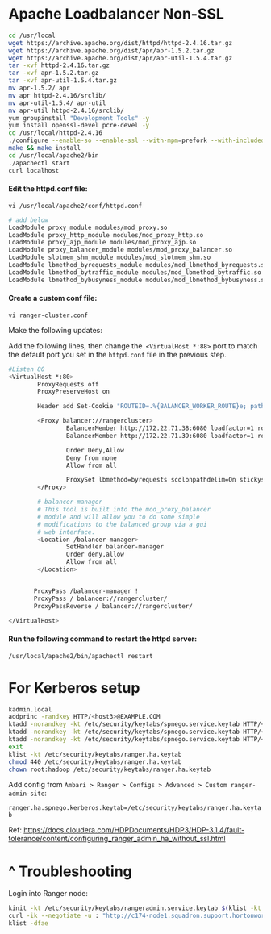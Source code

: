 # Apache Loadbalancer Non-SSL

```sh
cd /usr/local
wget https://archive.apache.org/dist/httpd/httpd-2.4.16.tar.gz
wget https://archive.apache.org/dist/apr/apr-1.5.2.tar.gz 
wget https://archive.apache.org/dist/apr/apr-util-1.5.4.tar.gz
tar -xvf httpd-2.4.16.tar.gz
tar -xvf apr-1.5.2.tar.gz 
tar -xvf apr-util-1.5.4.tar.gz
mv apr-1.5.2/ apr
mv apr httpd-2.4.16/srclib/ 
mv apr-util-1.5.4/ apr-util
mv apr-util httpd-2.4.16/srclib/
yum groupinstall "Development Tools" -y
yum install openssl-devel pcre-devel -y 
cd /usr/local/httpd-2.4.16
./configure --enable-so --enable-ssl --with-mpm=prefork --with-included-apr
make && make install
cd /usr/local/apache2/bin
./apachectl start
curl localhost
```

#### Edit the httpd.conf file:

`vi /usr/local/apache2/conf/httpd.conf`
```sh
# add below
LoadModule proxy_module modules/mod_proxy.so
LoadModule proxy_http_module modules/mod_proxy_http.so
LoadModule proxy_ajp_module modules/mod_proxy_ajp.so
LoadModule proxy_balancer_module modules/mod_proxy_balancer.so
LoadModule slotmem_shm_module modules/mod_slotmem_shm.so
LoadModule lbmethod_byrequests_module modules/mod_lbmethod_byrequests.so
LoadModule lbmethod_bytraffic_module modules/mod_lbmethod_bytraffic.so
LoadModule lbmethod_bybusyness_module modules/mod_lbmethod_bybusyness.so
```

#### Create a custom conf file:
`vi ranger-cluster.conf`

Make the following updates:

Add the following lines, then change the` <VirtualHost *:88>` port to match the default port you set in the `httpd.conf` file in the previous step.

```sh
#Listen 80
<VirtualHost *:80>
        ProxyRequests off
        ProxyPreserveHost on

        Header add Set-Cookie "ROUTEID=.%{BALANCER_WORKER_ROUTE}e; path=/" env=BALANCER_ROUTE_CHANGED

        <Proxy balancer://rangercluster>
                BalancerMember http://172.22.71.38:6080 loadfactor=1 route=1
                BalancerMember http://172.22.71.39:6080 loadfactor=1 route=2

                Order Deny,Allow
                Deny from none
                Allow from all

                ProxySet lbmethod=byrequests scolonpathdelim=On stickysession=ROUTEID maxattempts=1 failonstatus=500,501,502,503 nofailover=Off
        </Proxy>

        # balancer-manager
        # This tool is built into the mod_proxy_balancer
        # module and will allow you to do some simple
        # modifications to the balanced group via a gui
        # web interface.
        <Location /balancer-manager>
                SetHandler balancer-manager
                Order deny,allow
                Allow from all
        </Location>


       ProxyPass /balancer-manager !
       ProxyPass / balancer://rangercluster/
       ProxyPassReverse / balancer://rangercluster/

</VirtualHost>
```

#### Run the following command to restart the httpd server:
`/usr/local/apache2/bin/apachectl restart`


# For Kerberos setup

```bash
kadmin.local
addprinc -randkey HTTP/<host3>@EXAMPLE.COM
ktadd -norandkey -kt /etc/security/keytabs/spnego.service.keytab HTTP/<host3>@EXAMPLE.COM
ktadd -norandkey -kt /etc/security/keytabs/spnego.service.keytab HTTP/<host2>@EXAMPLE.COM
ktadd -norandkey -kt /etc/security/keytabs/spnego.service.keytab HTTP/<host1>@EXAMPLE.COM
exit
klist -kt /etc/security/keytabs/ranger.ha.keytab
chmod 440 /etc/security/keytabs/ranger.ha.keytab
chown root:hadoop /etc/security/keytabs/ranger.ha.keytab
```
Add config from `Ambari > Ranger > Configs > Advanced > Custom ranger-admin-site`:

`ranger.ha.spnego.kerberos.keytab=/etc/security/keytabs/ranger.ha.keytab`


Ref: https://docs.cloudera.com/HDPDocuments/HDP3/HDP-3.1.4/fault-tolerance/content/configuring_ranger_admin_ha_without_ssl.html


# ^ Troubleshooting

Login into Ranger node:
```sh
kinit -kt /etc/security/keytabs/rangeradmin.service.keytab $(klist -kt /etc/security/keytabs/rangeradmin.service.keytab |sed -n "4p"|cut -d ' ' -f7)
curl -ik --negotiate -u : "http://c174-node1.squadron.support.hortonworks.com:8888/service/public/v2/api/service"
klist -dfae
```
